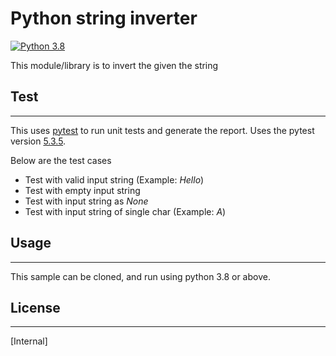 # Python string inverter

[![Python 3.8](https://img.shields.io/badge/python-3.8-blue.svg)](https://www.python.org/downloads/release/python-360/)

This module/library is to invert the given the string

## Test
---
This uses [pytest](https://pypi.org/project/pytest/) to run unit tests and generate the report.
Uses the pytest version [5.3.5](https://pypi.org/project/pytest/5.3.5/).

Below are the test cases
- Test with valid input string (Example: *Hello*)
- Test with empty input string
- Test with input string as *None*
- Test with input string of single char (Example: *A*)

## Usage
---
This sample can be cloned, and run using python 3.8 or above.

## License
---
[Internal]
